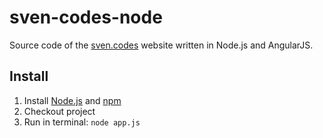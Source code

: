 # sven-codes-node
Source code of the [sven.codes](http://sven.codes) website written in Node.js and AngularJS.

## Install

1. Install [Node.js](https://nodejs.org) and [npm](https://www.npmjs.com)
2. Checkout project
3. Run in terminal: `node app.js`
